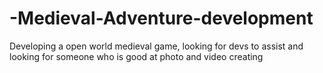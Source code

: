 # -Medieval-Adventure-development
Developing a open world medieval game, looking for devs to assist and
looking for someone who is good at photo and video creating
